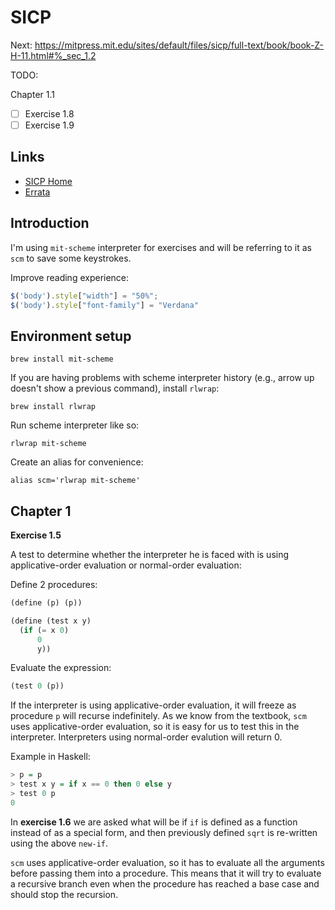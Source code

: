 # SICP

Next: https://mitpress.mit.edu/sites/default/files/sicp/full-text/book/book-Z-H-11.html#%_sec_1.2

TODO:

Chapter 1.1

- [ ] Exercise 1.8
- [ ] Exercise 1.9

## Links

- [SICP Home](https://mitpress.mit.edu/sites/default/files/sicp/index.html)
- [Errata](https://mitpress.mit.edu/sites/default/files/sicp/errata.html)

## Introduction

I'm using `mit-scheme` interpreter for exercises and will be referring to it as `scm` to save some keystrokes.

Improve reading experience:

```js
$('body').style["width"] = "50%";
$('body').style["font-family"] = "Verdana"
```

## Environment setup

```
brew install mit-scheme
```

If you are having problems with scheme interpreter history (e.g., arrow up doesn't show a previous command), install `rlwrap`:

```
brew install rlwrap
```

Run scheme interpreter like so:

```
rlwrap mit-scheme
```

Create an alias for convenience:

```
alias scm='rlwrap mit-scheme'
```

## Chapter 1

**Exercise 1.5**

A test to determine whether the interpreter he is faced with is using applicative-order evaluation or normal-order evaluation:

Define 2 procedures:

```scheme
(define (p) (p))

(define (test x y)
  (if (= x 0)
      0
      y))
```

Evaluate the expression:

```scheme
(test 0 (p))
```

If the interpreter is using applicative-order evaluation, it will freeze as procedure `p` will recurse indefinitely. As we know from the textbook, `scm` uses applicative-order evaluation, so it is easy for us to test this in the interpreter. Interpreters using normal-order evalution will return 0.

Example in Haskell:

```haskell
> p = p
> test x y = if x == 0 then 0 else y
> test 0 p
0
```

In **exercise 1.6** we are asked what will be if `if` is defined as a function instead of as a special form, and then previously defined `sqrt` is re-written using the above `new-if`.

`scm` uses applicative-order evaluation, so it has to evaluate all the arguments before passing them into a procedure. This means that it will try to evaluate a recursive branch even when the procedure has reached a base case and should stop the recursion.
